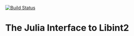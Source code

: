 [![Build Status](https://travis-ci.com/FermiQC/Lints.svg?branch=master)](https://travis-ci.com/FermiQC/Lints)
# The Julia Interface to Libint2 

